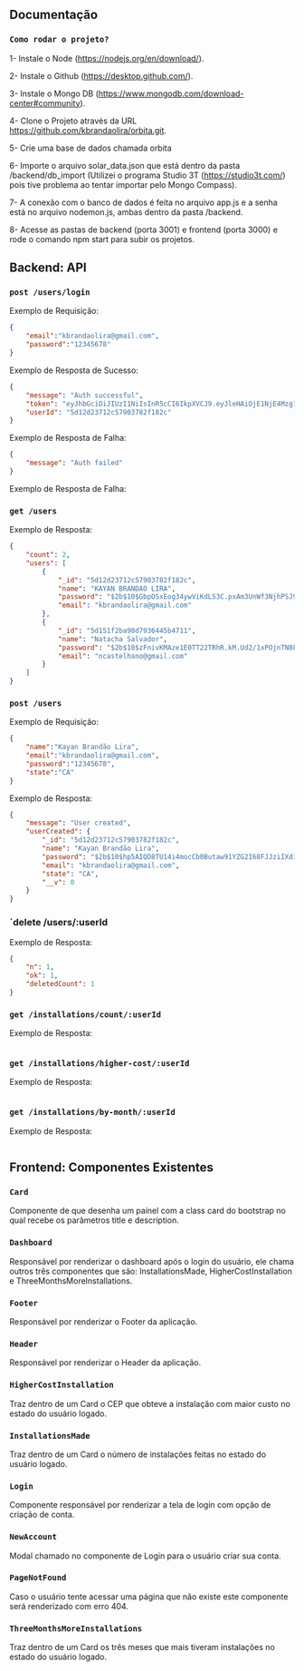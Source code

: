 ## Documentação

### `Como rodar o projeto?`

1- Instale o Node (https://nodejs.org/en/download/).

2- Instale o Github (https://desktop.github.com/).

3- Instale o Mongo DB (https://www.mongodb.com/download-center#community).

4- Clone o Projeto através da URL https://github.com/kbrandaolira/orbita.git.

5- Crie uma base de dados chamada orbita

6- Importe o arquivo solar_data.json que está dentro da pasta /backend/db_import (Utilizei o programa Studio 3T (https://studio3t.com/) pois tive problema ao tentar importar pelo Mongo Compass).

7- A conexão com o banco de dados é feita no arquivo app.js e a senha está no arquivo nodemon.js, ambas dentro da pasta /backend.

8- Acesse as pastas de backend (porta 3001) e frontend (porta 3000) e rode o comando npm start para subir os projetos.

## Backend: API

### `post /users/login`

Exemplo de Requisição:

```json
{
	"email":"kbrandaolira@gmail.com",
	"password":"12345678"
}
```

Exemplo de Resposta de Sucesso:

```json
{
    "message": "Auth successful",
    "token": "eyJhbGciOiJIUzI1NiIsInR5cCI6IkpXVCJ9.eyJleHAiOjE1NjE4Mzg1MzYsInVzZXJJZCI6IjVkMTJkMjM3MTJjNTc5MDM3ODJmMTgyYyIsImlhdCI6MTU2MTgzNDkzNn0.A3HHPNhk0cDhl7Xk3xkwyKVtCDVEKhr7ugS3LuyUwPg",
    "userId": "5d12d23712c57903782f182c"
}
```

Exemplo de Resposta de Falha:

```json
{
    "message": "Auth failed"
}
```

Exemplo de Resposta de Falha:


### `get /users`

Exemplo de Resposta:

```json
{
    "count": 2,
    "users": [
        {
            "_id": "5d12d23712c57903782f182c",
            "name": "KAYAN BRANDAO LIRA",
            "password": "$2b$10$GbpOSxEog34ywViKdLS3C.pxAm3UnWf3NjhPSJ9Am7lQJZeyaa4fq",
            "email": "kbrandaolira@gmail.com"
        },
        {
            "_id": "5d151f2ba98d7936445b4711",
            "name": "Natacha Salvador",
            "password": "$2b$10$zFnivKMAze1E0TT22TRhR.kM.Ud2/1xPOjnTN8F0gBQL7cTXmaL3S",
            "email": "ncastelhano@gmail.com"
        }
    ]
}
```

### `post /users`

Exemplo de Requisição:

```json
{
	"name":"Kayan Brandão Lira",
	"email":"kbrandaolira@gmail.com",
	"password":"12345678",
	"state":"CA"
}
```

Exemplo de Resposta:

```json
{
    "message": "User created",
    "userCreated": {
        "_id": "5d12d23712c57903782f182c",
        "name": "Kayan Brandão Lira",
        "password": "$2b$10$hp5AIQD8TU14i4mocCb0Butaw91YZG2I68FJJziIXdikCdL7g837G",
        "email": "kbrandaolira@gmail.com",
        "state": "CA",
        "__v": 0
    }
}
```

### `delete /users/:userId

Exemplo de Resposta:

```json
{
    "n": 1,
    "ok": 1,
    "deletedCount": 1
}
```

### `get /installations/count/:userId`

Exemplo de Resposta:

```json
```

### `get /installations/higher-cost/:userId`

Exemplo de Resposta:

```json
```

### `get /installations/by-month/:userId`

Exemplo de Resposta:

```json
```

## Frontend: Componentes Existentes

### `Card`

Componente de que desenha um painel com a class card do bootstrap no qual recebe os parâmetros title e description.

### `Dashboard`

Responsável por renderizar o dashboard após o login do usuário, ele chama outros três componentes que são: InstallationsMade, HigherCostInstallation e ThreeMonthsMoreInstallations.

### `Footer`

Responsável por renderizar o Footer da aplicação.

### `Header`

Responsável por renderizar o Header da aplicação.

### `HigherCostInstallation`

Traz dentro de um Card o CEP que obteve a instalação com maior custo no estado do usuário logado.

### `InstallationsMade`

Traz dentro de um Card o número de instalações feitas no estado do usuário logado.

### `Login`

Componente responsável por renderizar a tela de login com opção de criação de conta.

### `NewAccount`

Modal chamado no componente de Login para o usuário criar sua conta.

### `PageNotFound`

Caso o usuário tente acessar uma página que não existe este componente será renderizado com erro 404.

### `ThreeMonthsMoreInstallations`

Traz dentro de um Card os três meses que mais tiveram instalações no estado do usuário logado.
